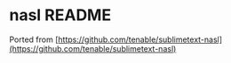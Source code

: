 # nasl README

Ported from [https://github.com/tenable/sublimetext-nasl](https://github.com/tenable/sublimetext-nasl)